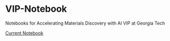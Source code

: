 # VIP-Notebook
Notebooks for Accelerating Materials Discovery with AI VIP at Georgia Tech 

[Current Notebook](https://github.com/Todtheguy/VIP-Notebook/blob/main/2025/spring25.md)
